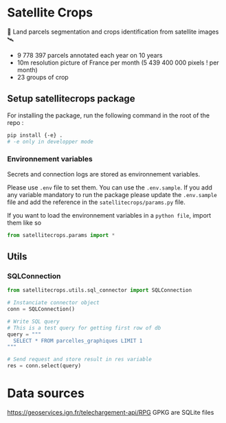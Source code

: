 # Satellite Crops

🌱 Land parcels segmentation and crops identification from satellite images 🛰️


- 9 778 397 parcels annotated each year on 10 years
- 10m resolution picture of France per month (5 439 400 000 pixels ! per month)
- 23 groups of crop

## Setup satellitecrops package
For installing the package, run the following command in the root of the repo :
```bash
pip install {-e} .
# -e only in developper mode
```

### Environnement variables
Secrets and connection logs are stored as environnement variables.

Please use `.env` file to set them. You can use the `.env.sample`. If you add any variable mandatory to run the package please update the `.env.sample` file and add the reference in the `satellitecrops/params.py` file.

If you want to load the environnement variables in a `python file`, import them like so
```python
from satellitecrops.params import *
```


## Utils
### SQLConnection

```python
from satellitecrops.utils.sql_connector import SQLConnection

# Instanciate connector object
conn = SQLConnection()

# Write SQL query
# This is a test query for getting first row of db
query = """
  SELECT * FROM parcelles_graphiques LIMIT 1
"""

# Send request and store result in res variable
res = conn.select(query)

```


# Data sources

https://geoservices.ign.fr/telechargement-api/RPG
GPKG are SQLite files
